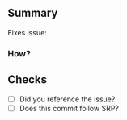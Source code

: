## Summary
Fixes issue: 

### How?

## Checks
- [ ] Did you reference the issue? 
- [ ] Does this commit follow SRP? 
